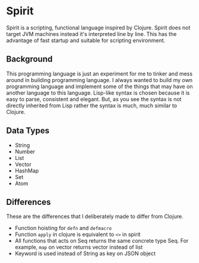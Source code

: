 # Spirit
Spirit is a scripting, functional language inspired by Clojure. Spirit
does not target JVM machines instead it's interpreted line by line. This has
the advantage of fast startup and suitable for scripting environment.

## Background
This programming language is just an experiment for me to tinker and mess around
in building programming language. I always wanted to build my own programming language
and implement some of the things that may have on another language to this language.
Lisp-like syntax is chosen because it is easy to parse, consistent and elegant.
But, as you see the syntax is not directly inherited from Lisp rather the syntax
is much, much similar to Clojure.

## Data Types
- String
- Number
- List
- Vector
- HashMap
- Set
- Atom

## Differences
These are the differences that I deliberately made to differ from Clojure.

- Function hoisting for `defn` and `defmacro`
- Function `apply` in clojure is equivalent to `<>` in spirit
- All functions that acts on Seq returns the same concrete type Seq.
	For example, `map` on vector returns vector instead of list
- Keyword is used instead of String as key on JSON object
